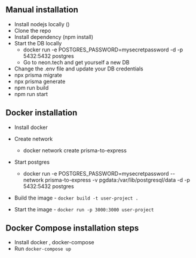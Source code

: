 ## Manual installation 
- Install nodejs locally ()
- Clone the repo 
- Install dependency (npm install)
- Start the DB locally 
   - docker run -e POSTGRES_PASSWORD=mysecretpassword -d -p 5432:5432 postgres
   - Go to neon.tech and get yourself a new DB
- Change the .env file and update your DB credentials
- npx prisma migrate 
- npx prisma generate 
- npm run build 
- npm run start

## Docker installation 
- Install docker 
- Create network 
  - docker network create prisma-to-express
- Start postgres
  - docker run -e POSTGRES_PASSWORD=mysecretpassword --network prisma-to-express -v pgdata:/var/lib/postgresql/data -d -p 5432:5432 postgres

- Build the image - `docker build -t user-project .`
- Start the image - `docker run -p 3000:3000 user-project`

## Docker Compose installation steps 
- Install docker , docker-compose 
- Run `docker-compose up`
  
